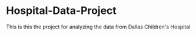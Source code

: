 # Hospital-Data-Project

This is this the project for analyzing the data from Dallas Children's Hospital
